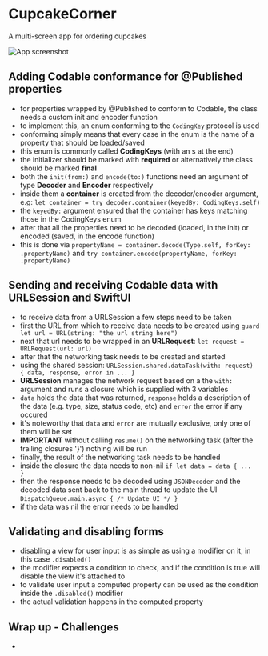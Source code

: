 # CupcakeCorner
A multi-screen app for ordering cupcakes

![App screenshot](CupcakeCorner.png)


## Adding Codable conformance for @Published properties
- for properties wrapped by @Published to conform to Codable, the class needs a custom init and encoder function
- to implement this, an enum conforming to the `CodingKey` protocol is used
- conforming simply means that every case in the enum is the name of a property that should be loaded/saved
- this enum is commonly called **CodingKeys** (with an s at the end)
- the initializer should be marked with __required__ or alternatively the class should be marked __final__
- both the `init(from:)` and `encode(to:)` functions need an argument of type **Decoder** and **Encoder** respectively
- inside them a __container__ is created from the decoder/encoder argument, e.g: `let container = try decoder.container(keyedBy: CodingKeys.self)`
- the `keyedBy:` argument ensured that the container has keys matching those in the CodingKeys enum
- after that all the properties need to be decoded (loaded, in the init) or encoded (saved, in the encode function)
- this is done via `propertyName = container.decode(Type.self, forKey: .propertyName)` and `try container.encode(propertyName, forKey: .propertyName)`

## Sending and receiving Codable data with URLSession and SwiftUI
- to receive data from a URLSession a few steps need to be taken
- first the URL from which to receive data needs to be created using `guard let url = URL(string: "the url string here")`
- next that url needs to be wrapped in an **URLRequest**: `let request = URLRequest(url: url)`
- after that the networking task needs to be created and started
- using the shared session: `URLSession.shared.dataTask(with: request) { data, response, error in ... }`
- **URLSession** manages the network request based on a the `with:` argument and runs a closure which is supplied with 3 variables
- `data` holds the data that was returned, `response` holds a description of the data (e.g. type, size, status code, etc) and `error` the error if any occured
- it's noteworthy that `data` and `error` are mutually exclusive, only one of them will be set
- **IMPORTANT** without calling `resume()` on the networking task (after the trailing closures '}') nothing will be run
- finally, the result of the networking task needs to be handled
- inside the closure the data needs to non-nil `if let data = data { ...  }`
- then the response needs to be decoded using `JSONDecoder` and the decoded data sent back to the main thread to update the UI `DispatchQueue.main.async { /* Update UI */ }`
- if the data was nil the error needs to be handled

## Validating and disabling forms
- disabling a view for user input is as simple as using a modifier on it, in this case `.disabled()`
- the modifier expects a condition to check, and if the condition is true will disable the view it's attached to
- to validate user input a computed property can be used as the condition inside the `.disabled()` modifier
- the actual validation happens in the computed property

## Wrap up - Challenges
- 

